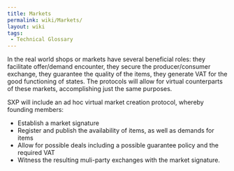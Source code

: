 ```yaml
---
title: Markets
permalink: wiki/Markets/
layout: wiki
tags:
 - Technical Glossary
---
```


In the real world shops or markets have several beneficial roles: they
facilitate offer/demand encounter, they secure the producer/consumer
exchange, they guarantee the quality of the items, they generate VAT for
the good functioning of states. The protocols will allow for virtual
counterparts of these markets, accomplishing just the same purposes.

SXP will include an ad hoc virtual market creation protocol, whereby
founding members:

-   Establish a market signature
-   Register and publish the availability of items, as well as demands
    for items
-   Allow for possible deals including a possible guarantee policy and
    the required VAT
-   Witness the resulting muli-party exchanges with the
    market signature.

